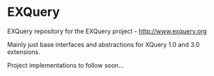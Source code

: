 EXQuery
=======

EXQuery repository for the EXQuery project - http://www.exquery.org

Mainly just base interfaces and abstractions for XQuery 1.0 and 3.0 extensions.

Project implementations to follow soon...
